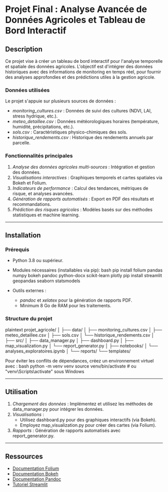 # Projet Final : Analyse Avancée de Données Agricoles et Tableau de Bord Interactif

## Description
Ce projet vise à créer un tableau de bord interactif pour l'analyse temporelle et spatiale des données agricoles. L'objectif est d'intégrer des données historiques avec des informations de monitoring en temps réel, pour fournir des analyses approfondies et des prédictions utiles à la gestion agricole.

### Données utilisées
Le projet s'appuie sur plusieurs sources de données :
- *monitoring_cultures.csv* : Données de suivi des cultures (NDVI, LAI, stress hydrique, etc.).
- *meteo_detaillee.csv* : Données météorologiques horaires (température, humidité, précipitations, etc.).
- *sols.csv* : Caractéristiques physico-chimiques des sols.
- *historique_rendements.csv* : Historique des rendements annuels par parcelle.

### Fonctionnalités principales
1. *Analyse des données agricoles multi-sources* : Intégration et gestion des données.
2. *Visualisations interactives* : Graphiques temporels et cartes spatiales via Bokeh et Folium.
3. *Indicateurs de performance* : Calcul des tendances, métriques de risque, et analyses avancées.
4. *Génération de rapports automatisés* : Export en PDF des résultats et recommandations.
5. *Prédiction des risques agricoles* : Modèles basés sur des méthodes statistiques et machine learning.

---

## Installation

### Prérequis
- Python 3.8 ou supérieur.
- Modules nécessaires (installables via pip):
  bash
  pip install folium pandas numpy bokeh pandoc python-docx scikit-learn plotly
  pip install streamlit geopandas seaborn statsmodels
  
- Outils externes :
  - *pandoc* et *xelatex* pour la génération de rapports PDF.
  - Minimum 8 Go de RAM pour les traitements.

### Structure du projet
plaintext
projet_agricole/
│
├── data/
│   ├── monitoring_cultures.csv
│   ├── meteo_detaillee.csv
│   ├── sols.csv
│   └── historique_rendements.csv
│
├── src/
│   ├── data_manager.py
│   ├── dashboard.py
│   ├── map_visualization.py
│   └── report_generator.py
│
├── notebooks/
│   └── analyses_exploratoires.ipynb
│
└── reports/
    └── templates/


Pour éviter les conflits de dépendances, créez un environnement virtuel avec :
bash
python -m venv venv
source venv/bin/activate   # ou "venv\Scripts\activate" sous Windows


---

## Utilisation

1. *Chargement des données* :
   Implémentez et utilisez les méthodes de data_manager.py pour intégrer les données.
2. *Visualisations* :
   - Utilisez dashboard.py pour des graphiques interactifs (via Bokeh).
   - Employez map_visualization.py pour créer des cartes (via Folium).
3. *Rapports* :
   Génération de rapports automatisés avec report_generator.py.

---

## Ressources
- [Documentation Folium](https://python-visualization.github.io/folium/)
- [Documentation Bokeh](https://docs.bokeh.org/en/latest/)
- [Documentation Pandoc](https://pandoc.org/MANUAL.html)
- [Tutoriel Streamlit](https://docs.streamlit.io/)
